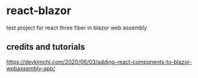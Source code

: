 # react-blazor
test project for react three fiber in blazor web assembly

## credits and tutorials
https://devkimchi.com/2020/06/03/adding-react-components-to-blazor-webassembly-app/
